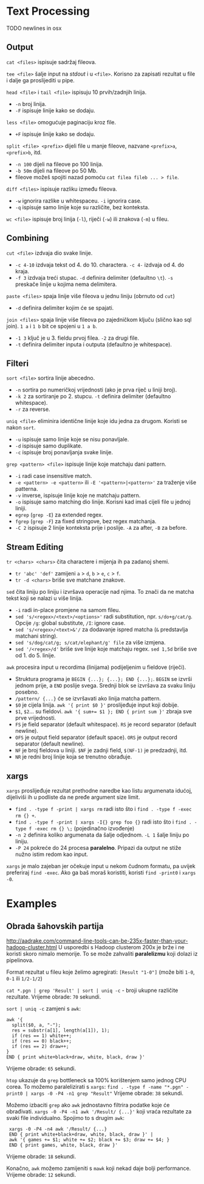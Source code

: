 # Text Processing
TODO
newlines in osx

## Output
`cat <files>` ispisuje sadržaj fileova.

`tee <file>` šalje input na *stdout* i u `<file>`. Korisno za zapisati rezultat u file i dalje ga proslijediti u pipe.

`head <file>` i `tail <file>` ispisuju 10 prvih/zadnjih linija.
  * `-n` broj linija.
  * `-F` ispisuje linije kako se dodaju.

`less <file>` omogućuje paginaciju kroz file.
  * `+F` ispisuje linije kako se dodaju.

`split <file> <prefix>` dijeli file u manje fileove, nazvane `<prefix>a`, `<prefix>b`, itd.
  * `-n 100` dijeli na fileove po 100 linija.
  * `-b 50m` dijeli na fileove po 50 Mb.
  * fileove možeš spojiti nazad pomoću `cat filea fileb ... > file`.

`diff <files>` ispisuje razliku između fileova.
  * `-w` ignorira razlike u whitespaceu. `-i` ignorira case.
  * `-q` ispisuje samo linije koje su različite, bez konteksta.

`wc <file>` ispisuje broj linija (`-l`), riječi (`-w`) ili znakova (`-m`) u fileu.


## Combining
`cut <file>` izdvaja dio svake linije.
  * `-c 4-10` izdvaja tekst od 4. do 10. charactera. `-c 4-` izdvaja od 4. do kraja.
  * `-f 3` izdvaja treći stupac. `-d` definira delimiter (defaultno `\t`). `-s` preskače linije u kojima nema delimitera.

`paste <files>` spaja linije više fileova u jednu liniju (obrnuto od `cut`)
  * `-d` definira delimiter kojim će se spajati.

`join <files>` spaja linije više fileova po zajedničkom ključu (slično kao sql join). `1 a` i `1 b` bit ce spojeni u `1 a b`.
  * `-1 3` ključ je u 3. fieldu prvoj filea. `-2` za drugi file.
  * `-t` definira delimiter inputa i outputa (defaultno je whitespace).


## Filteri
`sort <file>` sortira linije abecedno.
  * `-n` sortira po numeričkoj vrijednosti (ako je prva riječ u liniji broj).
  * `-k 2` za sortiranje po 2. stupcu. `-t` definira delimiter (defaultno whitespace).
  * `-r` za reverse.

`uniq <file>` eliminira identične linije koje idu jedna za drugom. Koristi se nakon `sort`.
  * `-u` ispisuje samo linije koje se nisu ponavljale.
  * `-d` ispisuje samo duplikate.
  * `-c` ispisuje broj ponavljanja svake linije.

`grep <pattern> <file>` ispisuje linije koje matchaju dani pattern.
  * `-i` radi case insensitive match.
  * `-e <pattern> -e <pattern>` ili `-E '<pattern>|<pattern>'` za traženje više patterna.
  * `-v` inverse, ispisuje linije koje ne matchaju pattern.
  * `-o` ispisuje samo matching dio linije. Korisni kad imaš cijeli file u jednoj liniji.
  * `egrep` (`grep -E`) za extended regex.
  * `fgrep` (`grep -F`) za fixed stringove, bez regex matchanja.
  * `-C 2` ispisuje 2 linije konteksta prije i poslije. `-A` za after, `-B` za before.


## Stream Editing
`tr <chars> <chars>` čita charactere i mijenja ih pa zadanoj shemi.
  * `tr 'abc' 'def'` zamijeni `a` > `d`, `b` > `e`, `c` > `f`.
  * `tr -d <chars>` briše sve matchane znakove.

`sed` čita liniju po liniju i izvršava operacije nad njima. To znači da ne matcha tekst koji se nalazi u više linija.
  * `-i` radi in-place promjene na samom fileu.
  * `sed 's/<regex>/<text>/<options>'` radi substitution, npr. `s/do+g/cat/g`. Opcije `/g`: global substitute, `/I`: ignore case.
  * `sed 's/<regex>/<text>&'/` za dodavanje ispred matcha (`&` predstavlja matchani string).
  * `sed 's/dog/cat/g; s/cat/elephant/g' file` za više izmjena.
  * `sed '/<regex>/d'` briše sve linije koje matchaju regex. `sed 1,5d` briše sve od 1. do 5. linije.

`awk` procesira input u recordima (linijama) podijeljenim u fieldove (riječi).
  * Struktura programa je `BEGIN {...}; {...}; END {...};`. `BEGIN` se izvrši jednom prije, a `END` poslije svega. Srednji blok se izvršava za svaku liniju posebno.
  * `/pattern/ {...}` će se izvršavati ako linija matcha pattern.
  * `$0` je cijela linija. `awk '{ print $0 }'` proslijeđuje input koji dobije.
  * `$1`, `$2`... su fieldovi. `awk '{ sum+= $1 }; END { print sum }'` zbraja sve prve vrijednosti.
  * `FS` je field separator (default whitespace). `RS` je record separator (default newline).
  * `OFS` je output field separator (default space). `ORS` je output record separator (default newline).
  * `NF` je broj fieldova u liniji. `$NF` je zadnji field, `$(NF-1)` je predzadnji, itd.
  * `NR` je redni broj linije koja se trenutno obrađuje.


## xargs
`xargs` proslijeđuje rezultat prethodne naredbe kao listu argumenata idućoj, dijeliviši ih u podliste da ne pređe argument size limit.
  * `find . -type f -print | xargs rm` radi isto što i `find . -type f -exec rm {} +`.
  * `find . -type f -print | xargs -I{} grep foo {}` radi isto što i `find . -type f -exec rm {} \;` (pojedinačno izvođenje)
  * `-n 2` definira koliko argumenata da šalje odjednom. `-L 1` šalje liniju po liniju.
  * `-P 24` pokreće do 24 procesa **paralelno**. Pripazi da output ne stiže nužno istim redom kao input.

`xargs` je malo zajeban jer očekuje input u nekom čudnom formatu, pa uvijek preferiraj `find -exec`. Ako ga baš moraš koristiti,
koristi `find -print0` i `xargs -0`.


# Examples

## Obrada šahovskih partija
http://aadrake.com/command-line-tools-can-be-235x-faster-than-your-hadoop-cluster.html
U usporedbi s Hadoop clusterom 200x je brže i ne koristi skoro nimalo memorije. To se može zahvaliti
**paralelizmu** koji dolazi iz pipelinova.

Format rezultat u fileu koje želimo agregirati: `[Result "1-0"]` (može biti `1-0`, `0-1` ili `1/2-1/2`)

`cat *.pgn | grep 'Result' | sort | uniq -c` - broji ukupne različite rezultate.
Vrijeme obrade: `70` sekundi.

`sort | uniq -c` zamjeni s `awk`:
```
awk '{
  split($0, a, "-");
  res = substr(a[1], length(a[1]), 1);
  if (res == 1) white++;
  if (res == 0) black++;
  if (res == 2) draw++;
}
END { print white+black+draw, white, black, draw }'
```
Vrijeme obrade: `65` sekundi.

`htop` ukazuje da `grep` bottleneck sa 100% korištenjem samo jednog CPU corea. To možemo paralelizirati s `xargs`:
`find . -type f -name "*.pgn" -print0 | xargs -0 -P4 -n1 grep "Result"`
Vrijeme obrade: `38` sekundi.

Možemo izbaciti `grep` ako `awk` jednostavno filtrira podatke koje će obrađivati.
`xargs -0 -P4 -n1 awk '/Result/ {...}'` koji vraća rezultate za svaki file individualno. Spojimo to s drugim `awk`:
```
 xargs -0 -P4 -n4 awk '/Result/ {...}
 END { print white+black+draw, white, black, draw }' |
 awk '{ games += $1; white += $2; black += $3; draw += $4; }
 END { print games, white, black, draw }'
```
Vrijeme obrade: `18` sekundi.

Konačno, `awk` možemo zamijeniti s `mawk` koji nekad daje bolji performance.
Vrijeme obrade: `12` sekundi.
